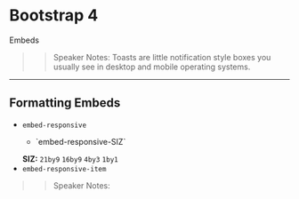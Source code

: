 <!-- .slide: data-state="title" -->
# Bootstrap 4
Embeds

> > Speaker Notes:
Toasts are little notification style boxes you usually see in desktop and mobile operating systems.

---

## Formatting Embeds

- `embed-responsive`
  - <p contenteditable>`embed-responsive-SIZ`</p>
  <div class="sample">
  <b>SIZ:</b>
  <code class="btn bg-danger text-white">21by9</code>
  <code class="btn bg-danger text-white">16by9</code>
  <code class="btn bg-danger text-white">4by3</code>
  <code class="btn bg-danger text-white">1by1</code>
  </div>
- `embed-responsive-item`

> > Speaker Notes:
